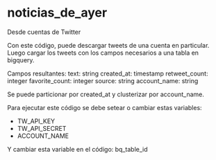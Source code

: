 # noticias_de_ayer
Desde cuentas de Twitter


Con este código, puede descargar tweets de una cuenta en particular. Luego cargar los tweets con los campos necesarios a una tabla en bigquery.


Campos resultantes:
text: string
created_at: timestamp
retweet_count: integer
favorite_count: integer
source: string
account_name: string


Se puede particionar por created_at y clusterizar por account_name.


Para ejecutar este código se debe setear o cambiar estas variables:
- TW_API_KEY
- TW_API_SECRET
- ACCOUNT_NAME

Y cambiar esta variable en el código: bq_table_id
